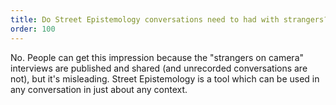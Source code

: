 ```yaml
---
title: Do Street Epistemology conversations need to had with strangers?
order: 100
---
```

No. People can get this impression because the &quot;strangers on camera&quot; interviews are published and shared (and unrecorded conversations are not), but it&#x27;s misleading. Street Epistemology is a tool which can be used in any conversation in just about any context.


